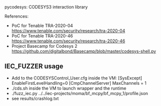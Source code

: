 pycodesys: CODESYS3 interaction library


References: 
- PoC for Tenable TRA-2020-04 https://www.tenable.com/security/research/tra-2020-04
- PoC for Tenable TRA-2020-46  https://www.tenable.com/security/research/tra-2020-46
- Project Basecamp for Codesys 2 https://github.com/digitalbond/Basecamp/blob/master/codesys-shell.py


## IEC_FUZZER usage
- Add to the CODESYSControl_User.cfg inside the VM:
[SysExcept]
EnableFirstLevelHandling=0
[CmpChannelServer]
MaxChannels = 1
- ./cds.sh inside the VM to launch wrapper and the runtime
- ./fuzz_iec.py ../../iec-projects/moma/bf_mcpy/bf_mcpy_1/profile.json
- see results/crashlog.txt
